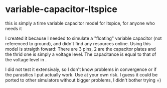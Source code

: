 # variable-capacitor-ltspice
this is simply a time variable capacitor model for ltspice, for anyone who needs it

I created it because I needed to simulate a "floating" variable capacitor (not referenced to ground), and didn't find any resources online. Using this model is straigth foward: There are 3 pins, 2 are the capacitor plates and the thrid one is simply a voltage level.
The capacitance is equal to that of the voltage level in <Farads>.

I did not test it extensivaly, so I don't know problems in convergence or if the parasitics I put actually work. Use at your own risk.
I guess it could be ported to other simulators without bigger problems, I didn't bother trying =)
